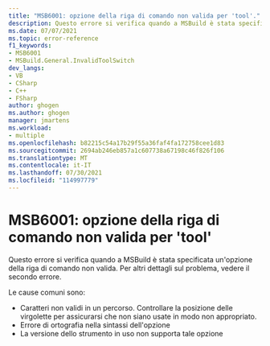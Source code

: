 ```yaml
---
title: "MSB6001: opzione della riga di comando non valida per 'tool'."
description: Questo errore si verifica quando a MSBuild è stata specificata un'opzione della riga di comando non valida.
ms.date: 07/07/2021
ms.topic: error-reference
f1_keywords:
- MSB6001
- MSBuild.General.InvalidToolSwitch
dev_langs:
- VB
- CSharp
- C++
- FSharp
author: ghogen
ms.author: ghogen
manager: jmartens
ms.workload:
- multiple
ms.openlocfilehash: b82215c54a17b29f55a36faf4fa172758cee1d83
ms.sourcegitcommit: 2694ab246eb857a1c607738a67198c46f826f106
ms.translationtype: MT
ms.contentlocale: it-IT
ms.lasthandoff: 07/30/2021
ms.locfileid: "114997779"
---
```

# <a name="msb6001-invalid-command-line-switch-for-tool"></a>MSB6001: opzione della riga di comando non valida per 'tool'

Questo errore si verifica quando a MSBuild è stata specificata un'opzione della riga di comando non valida. Per altri dettagli sul problema, vedere il secondo errore.

Le cause comuni sono:

- Caratteri non validi in un percorso. Controllare la posizione delle virgolette per assicurarsi che non siano usate in modo non appropriato.
- Errore di ortografia nella sintassi dell'opzione
- La versione dello strumento in uso non supporta tale opzione
